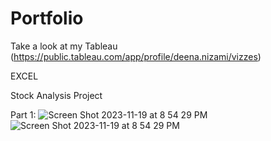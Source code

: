 # Portfolio
Take a look at my Tableau (https://public.tableau.com/app/profile/deena.nizami/vizzes)

EXCEL

Stock Analysis Project

Part 1:
![Screen Shot 2023-11-19 at 8 54 29 PM](https://github.com/UserDna95/Portfolio/assets/125327802/adf9fa3c-bfbb-4fb0-87a2-b726d972a7a5)
![Screen Shot 2023-11-19 at 8 54 29 PM](https://github.com/UserDna95/Portfolio/assets/125327802/353a40b0-029f-4757-a8dc-bb5495667b82)


